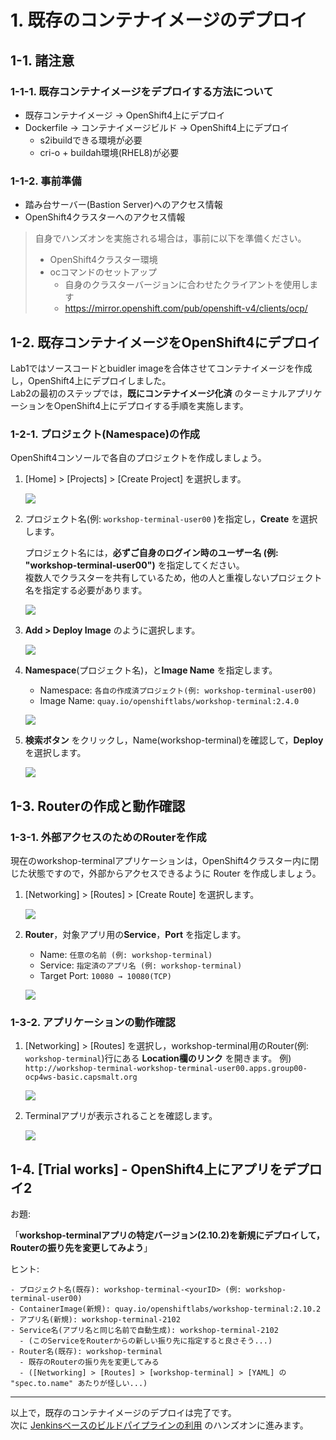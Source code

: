 # 1. 既存のコンテナイメージのデプロイ
## 1-1. 諸注意
### 1-1-1. 既存コンテナイメージをデプロイする方法について
- 既存コンテナイメージ -> OpenShift4上にデプロイ
- Dockerfile -> コンテナイメージビルド -> OpenShift4上にデプロイ
  - s2ibuildできる環境が必要
  - cri-o + buildah環境(RHEL8)が必要

### 1-1-2. 事前準備
- 踏み台サーバー(Bastion Server)へのアクセス情報
- OpenShift4クラスターへのアクセス情報

>自身でハンズオンを実施される場合は，事前に以下を準備ください。
> - OpenShift4クラスター環境
> - ocコマンドのセットアップ
>   - 自身のクラスターバージョンに合わせたクライアントを使用します
>   - https://mirror.openshift.com/pub/openshift-v4/clients/ocp/

## 1-2. 既存コンテナイメージをOpenShift4にデプロイ
Lab1ではソースコードとbuidler imageを合体させてコンテナイメージを作成し，OpenShift4上にデプロイしました。  
Lab2の最初のステップでは，**既にコンテナイメージ化済** のターミナルアプリケーションをOpenShift4上にデプロイする手順を実施します。

### 1-2-1. プロジェクト(Namespace)の作成
OpenShift4コンソールで各自のプロジェクトを作成しましょう。  

1. [Home] > [Projects] > [Create Project] を選択します。  

    ![](images/ocp4-lab2-1-create-project.png)

1. プロジェクト名(例: `workshop-terminal-user00` )を指定し，**Create** を選択します。  
    
    プロジェクト名には，**必ずご自身のログイン時のユーザー名 (例: "workshop-terminal-user00")** を指定してください。  
    複数人でクラスターを共有しているため，他の人と重複しないプロジェクト名を指定する必要があります。  

    ![](images/ocp4-lab2-1-create-project-workshop-terminal.png)

1. **Add > Deploy Image** のように選択します。

    ![](images/ocp4-lab2-1-create_application_using_existedImage.png)

1. **Namespace**(プロジェクト名)，と**Image Name** を指定します。
    - Namespace: `各自の作成済プロジェクト(例: workshop-terminal-user00)`
    - Image Name: `quay.io/openshiftlabs/workshop-terminal:2.4.0`

    ![](images/ocp4-lab2-1-create_application_using_existedImage-2.png)

1. **検索ボタン** をクリックし，Name(workshop-terminal)を確認して，**Deploy** を選択します。

    ![](images/ocp4-lab2-1-create_application_using_existedImage-3.png)

## 1-3. Routerの作成と動作確認
### 1-3-1. 外部アクセスのためのRouterを作成
現在のworkshop-terminalアプリケーションは，OpenShift4クラスター内に閉じた状態ですので，外部からアクセスできるように Router を作成しましょう。  

1. [Networking] > [Routes] > [Create Route] を選択します。

    ![](images/ocp4-lab2-1-workshop-terminal-create-route.png)

1. **Router**，対象アプリ用の**Service**，**Port** を指定します。
    - Name: `任意の名前 (例: workshop-terminal)`
    - Service: `指定済のアプリ名 (例: workshop-terminal)`
    - Target Port: `10080 → 10080(TCP)`
    
    ![](images/ocp4-lab2-1-workshop-terminal-create-route-2.png)

### 1-3-2. アプリケーションの動作確認
1. [Networking] > [Routes] を選択し，workshop-terminal用のRouter(例: `workshop-terminal`)行にある **Location欄のリンク** を開きます。
    例) `http://workshop-terminal-workshop-terminal-user00.apps.group00-ocp4ws-basic.capsmalt.org`

    ![](images/ocp4-lab2-1-workshop-terminal-confirm-app.png)

1. Terminalアプリが表示されることを確認します。

    ![](images/ocp4-lab2-1-workshop-terminal-confirm-app-result.png)

## 1-4. [Trial works] - OpenShift4上にアプリをデプロイ2
お題: 

「**workshop-terminalアプリの特定バージョン(2.10.2)を新規にデプロイして，Routerの振り先を変更してみよう**」

ヒント:

```
- プロジェクト名(既存): workshop-terminal-<yourID> (例: workshop-terminal-user00)
- ContainerImage(新規): quay.io/openshiftlabs/workshop-terminal:2.10.2
- アプリ名(新規): workshop-terminal-2102
- Service名(アプリ名と同じ名前で自動生成): workshop-terminal-2102
  - (このServiceをRouterからの新しい振り先に指定すると良さそう...)
- Router名(既存): workshop-terminal
  - 既存のRouterの振り先を変更してみる
  - ([Networking] > [Routes] > [workshop-terminal] > [YAML] の "spec.to.name" あたりが怪しい...)
```

---
以上で，既存のコンテナイメージのデプロイは完了です。  
次に [Jenkinsベースのビルドパイプラインの利用](2_OpenShift4-jenkins-pipeline.md) のハンズオンに進みます。

